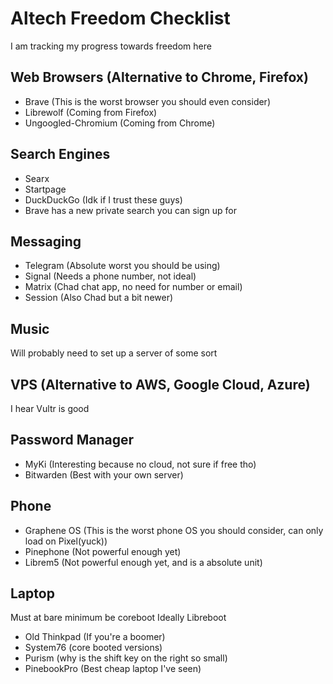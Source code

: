 # Altech Freedom Checklist

I am tracking my progress towards freedom here

## Web Browsers (Alternative to Chrome, Firefox)

- Brave (This is the worst browser you should even consider)
- Librewolf (Coming from Firefox) 
- Ungoogled-Chromium (Coming from Chrome)

## Search Engines

- Searx
- Startpage
- DuckDuckGo (Idk if I trust these guys)
- Brave has a new private search you can sign up for

## Messaging

- Telegram (Absolute worst you should be using) 
- Signal (Needs a phone number, not ideal)
- Matrix (Chad chat app, no need for number or email)
- Session (Also Chad but a bit newer)

## Music

Will probably need to set up a server of some sort

## VPS (Alternative to AWS, Google Cloud, Azure)

I hear Vultr is good

## Password Manager

- MyKi (Interesting because no cloud, not sure if free tho)
- Bitwarden (Best with your own server)

## Phone

- Graphene OS (This is the worst phone OS you should consider, can only load on Pixel(yuck))
- Pinephone (Not powerful enough yet)
- Librem5 (Not powerful enough yet, and is a absolute unit)

## Laptop

Must at bare minimum be coreboot
Ideally Libreboot

- Old Thinkpad (If you're a boomer)
- System76 (core booted versions)
- Purism (why is the shift key on the right so small)
- PinebookPro (Best cheap laptop I've seen)
